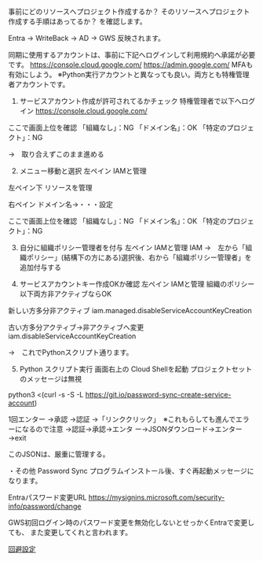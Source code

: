 事前にどのリソースへプロジェクト作成するか？
そのリソースへプロジェクト作成する手順はあってるか？
を確認します。

Entra → WriteBack → AD → GWS 反映されます。

同期に使用するアカウントは、事前に下記へログインして利用規約へ承諾が必要です。
https://console.cloud.google.com/
https://admin.google.com/
MFAも有効にしよう。
※Python実行アカウントと異なっても良い。両方とも特権管理者アカウントです。

1) サービスアカウント作成が許可されてるかチェック
特権管理者で以下へログイン
https://console.cloud.google.com/

ここで画面上位を確認
「組織なし」：NG
「ドメイン名」：OK
「特定のプロジェクト」：NG

→　取り合えずこのまま進める

2) メニュー移動と選択
左ペイン
IAMと管理

左ペイン下
リソースを管理

右ペイン
ドメイン名→・・・設定

ここで画面上位を確認
「組織なし」：NG
「ドメイン名」：OK
「特定のプロジェクト」：NG

3) 自分に組織ポリシー管理者を付与
左ペイン
IAMと管理
IAM
→　左から「組織ポリシー」(結構下の方にある)選択後、右から「組織ポリシー管理者」を追加付与する

4) サービスアカウントキー作成OKか確認
左ペイン
IAMと管理
組織のポリシー
以下両方非アクティブならOK

新しい方多分非アクティブ
iam.managed.disableServiceAccountKeyCreation	

古い方多分アクティブ→非アクティブへ変更
iam.disableServiceAccountKeyCreation

→　これでPythonスクリプト通ります。

5) Python スクリプト実行
画面右上の Cloud Shellを起動
プロジェクトセットのメッセージは無視

python3 <(curl -s -S -L https://git.io/password-sync-create-service-account)

1回エンター
→承認
→認証
→「リンククリック」　※これもらしても進んでエラーになるので注意
→認証→承認→エンタ
ー→JSONダウンロード→エンター
→exit

このJSONは、厳重に管理する。

・その他
Password Sync プログラムインストール後、すぐ再起動メッセージになります。

Entraパスワード変更URL
https://mysignins.microsoft.com/security-info/password/change

GWS初回ログイン時のパスワード変更を無効化しないとせっかくEntraで変更しても、
また変更してくれと言われます。

[回避設定](https://dti470.github.io/SampleCom1/SubPages1/Pic/ForceChangePass.png)
